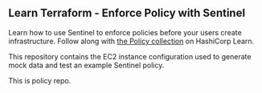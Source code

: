 ## Learn Terraform - Enforce Policy with Sentinel

Learn how to use Sentinel to enforce policies before your users create
infrastructure. Follow along with [the Policy
collection](https://learn.hashicorp.com/collections/terraform/policy) on
HashiCorp Learn.

This repository contains the EC2 instance configuration used to generate
mock data and test an example Sentinel policy.

This is policy repo.
